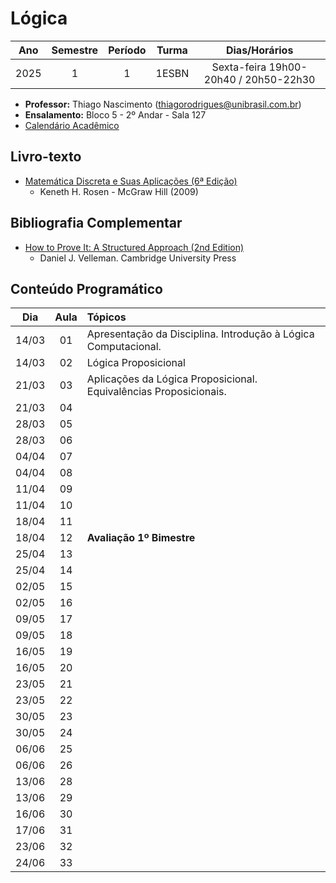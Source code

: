 # Lógica
| Ano      | Semestre | Período | Turma | Dias/Horários |
| :------: | :------: | :-----: | :---: | :---: |
| 2025      | 1       | 1        | 1ESBN | Sexta-feira 19h00-20h40 / 20h50-22h30 |

- **Professor:** Thiago Nascimento (thiagorodrigues@unibrasil.com.br)
- **Ensalamento:** Bloco 5 - 2º Andar - Sala 127
- [Calendário Acadêmico](https://www.unibrasil.com.br/wp-content/uploads/2024/12/Calendario-GRADUACAO-PRESENCIAL-2025-UNIBRASIL.pdf)

## Livro-texto
- [Matemática Discreta e Suas Aplicações (6ª Edição)](https://www.amazon.com.br/Matem%C3%A1tica-Discreta-Aplica%C3%A7%C3%B5es-Kenneth-Rosen/dp/8577260364)
    - Keneth H. Rosen - McGraw Hill (2009)

## Bibliografia Complementar
- [How to Prove It: A Structured Approach (2nd Edition)](https://users.metu.edu.tr/serge/courses/111-2011/textbook-math111.pdf)
    - Daniel J. Velleman. Cambridge University Press

## Conteúdo Programático
| Dia   | Aula   | Tópicos |
| :----:| :----: | :----     |
| 14/03 | 01     | Apresentação da Disciplina. Introdução à Lógica Computacional.  |
| 14/03 | 02     | Lógica Proposicional  |
| 21/03 | 03     | Aplicações da Lógica Proposicional. Equivalências Proposicionais. |
| 21/03 | 04     |            |
| 28/03 | 05     |            |
| 28/03 | 06     |            |
| 04/04 | 07     |            |
| 04/04 | 08     |            |
| 11/04 | 09     |            |
| 11/04 | 10     |            |
| 18/04 | 11     |            |
| 18/04 | 12     | **Avaliação 1º Bimestre** |
| 25/04 | 13     |            |
| 25/04 | 14     |            |
| 02/05 | 15     |            |
| 02/05 | 16     |            |
| 09/05 | 17     |            |
| 09/05 | 18     |            |
| 16/05 | 19     |            |
| 16/05 | 20     |            |
| 23/05 | 21     |            |
| 23/05 | 22     |            |
| 30/05 | 23     |            |
| 30/05 | 24     |            |
| 06/06 | 25     |            |
| 06/06 | 26     |            |
| 13/06 | 28     |            |
| 13/06 | 29     |            |
| 16/06 | 30     |            |
| 17/06 | 31     |            |
| 23/06 | 32     |            |
| 24/06 | 33     |            |
